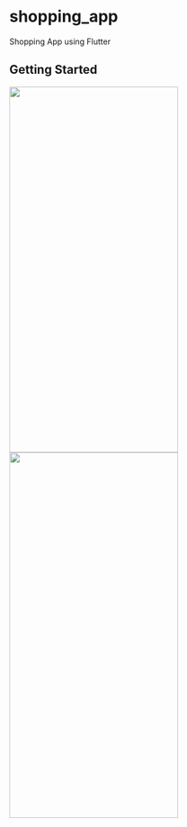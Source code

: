 # shopping_app

Shopping App using Flutter

## Getting Started

<img src="https://github-production-user-asset-6210df.s3.amazonaws.com/99707039/241190308-c256073b-c1b2-4668-997e-3e0beabb5024.png" width="300" height="650"/>   <img src="https://github-production-user-asset-6210df.s3.amazonaws.com/99707039/241190671-1fa5317d-41bc-4bd1-b086-7af3904c9ca6.png" width="300" height="650"/>



